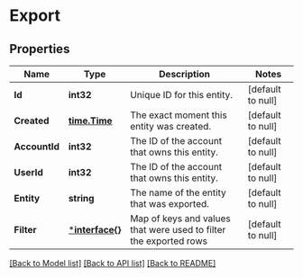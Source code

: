 # Export

## Properties
Name | Type | Description | Notes
------------ | ------------- | ------------- | -------------
**Id** | **int32** | Unique ID for this entity. | [default to null]
**Created** | [**time.Time**](time.Time.md) | The exact moment this entity was created. | [default to null]
**AccountId** | **int32** | The ID of the account that owns this entity. | [default to null]
**UserId** | **int32** | The ID of the account that owns this entity. | [default to null]
**Entity** | **string** | The name of the entity that was exported. | [default to null]
**Filter** | [***interface{}**](interface{}.md) | Map of keys and values that were used to filter the exported rows | [default to null]

[[Back to Model list]](../README.md#documentation-for-models) [[Back to API list]](../README.md#documentation-for-api-endpoints) [[Back to README]](../README.md)


